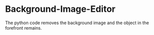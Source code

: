 # Background-Image-Editor
The python code removes the background image and the object in the forefront remains.
